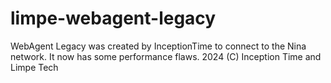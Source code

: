 # limpe-webagent-legacy
WebAgent Legacy was created by InceptionTime to connect to the Nina network. It now has some performance flaws. 2024 (C) Inception Time and Limpe Tech

